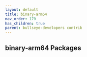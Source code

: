 ```yaml
---
layout: default
title: binary-arm64
nav_order: 170
has_children: true
parent: bullseye-developers contrib
---
```


## binary-arm64 Packages
